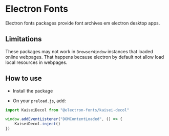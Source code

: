 # Electron Fonts

Electron fonts packages provide font archives em electron desktop apps.

## Limitations

These packages may not work in `BrowserWindow` instances that loaded online webpages. That happens because electron by default not allow load local resources in webpages.

## How to use

* Install the package

* On your `preload.js`, add:

```ts
import KaiseiDecol from "@electron-fonts/kaisei-decol"

window.addEventListener("DOMContentLoaded", () => {
    KaiseiDecol.inject()
})
```